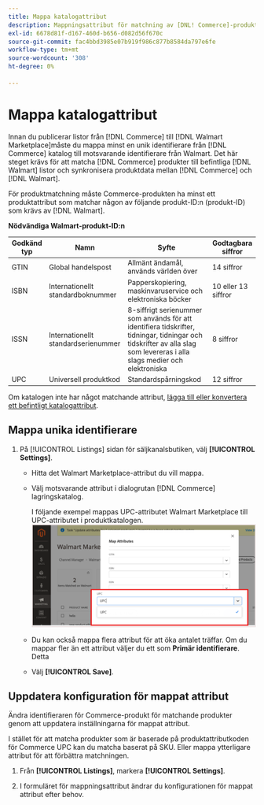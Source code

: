 ```yaml
---
title: Mappa katalogattribut
description: Mappningsattribut för matchning av [DNL! Commerce]-produkter till befintlig [!DNL Walmart Marketplace] listor och synkronisera data mellan [!DNL Channel Manager] och [!DNL Walmart].
exl-id: 6678d81f-d167-460d-b656-d082d56f670c
source-git-commit: fac4bbd3985e07b919f986c877b8584da797e6fe
workflow-type: tm+mt
source-wordcount: '308'
ht-degree: 0%

---
```


# Mappa katalogattribut

Innan du publicerar listor från [!DNL Commerce] till [!DNL Walmart Marketplace]måste du mappa minst en unik identifierare från [!DNL Commerce] katalog till motsvarande identifierare från Walmart.
Det här steget krävs för att matcha [!DNL Commerce] produkter till befintliga [!DNL Walmart] listor och synkronisera produktdata mellan [!DNL Commerce] och [!DNL Walmart].

För produktmatchning måste Commerce-produkten ha minst ett produktattribut som matchar någon av följande produkt-ID:n (produkt-ID) som krävs av [!DNL Walmart].

**Nödvändiga Walmart-produkt-ID:n**

| **Godkänd typ** | **Namn** | **Syfte** | **Godtagbara siffror** |
|-------------------|--------------------------------------|--------------------------------------------------------------------------------------------------------------------------------------------------|-----------------------|
| GTIN | Global handelspost | Allmänt ändamål, används världen över | 14 siffror |
| ISBN | Internationellt standardboknummer | Papperskopiering, maskinvaruservice och elektroniska böcker | 10 eller 13 siffror |
| ISSN | Internationellt standardserienummer | 8-siffrigt serienummer som används för att identifiera tidskrifter, tidningar, tidningar och tidskrifter av alla slag som levereras i alla slags medier och elektroniska | 8 siffror |
| UPC | Universell produktkod | Standardspårningskod | 12 siffror |

Om katalogen inte har något matchande attribut, [lägga till eller konvertera ett befintligt katalogattribut](https://docs.magento.com/user-guide/catalog/product-attributes.html).

## Mappa unika identifierare

1. På [!UICONTROL Listings] sidan för säljkanalsbutiken, välj **[!UICONTROL Settings]**.

   - Hitta det Walmart Marketplace-attribut du vill mappa.

   - Välj motsvarande attribut i dialogrutan [!DNL Commerce] lagringskatalog.

      I följande exempel mappas UPC-attributet Walmart Marketplace till UPC-attributet i produktkatalogen.
   ![Mappningsattribut för produktmatchningsvillkor](assets/products-map-attributes-for-match.png)
   - Du kan också mappa flera attribut för att öka antalet träffar. Om du mappar fler än ett attribut väljer du ett som **Primär identifierare**. Detta

   - Välj **[!UICONTROL Save]**.


## Uppdatera konfiguration för mappat attribut

Ändra identifieraren för Commerce-produkt för matchande produkter genom att uppdatera inställningarna för mappat attribut.

I stället för att matcha produkter som är baserade på produktattributkoden för Commerce UPC kan du matcha baserat på SKU. Eller mappa ytterligare attribut för att förbättra matchningen.

1. Från **[!UICONTROL Listings]**, markera **[!UICONTROL Settings]**.

1. I formuläret för mappningsattribut ändrar du konfigurationen för mappat attribut efter behov.
